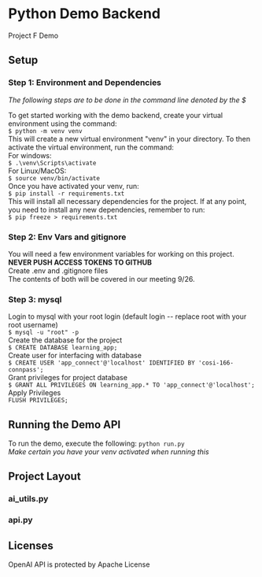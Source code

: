 # Python Demo Backend

Project F Demo

## Setup
### Step 1: Environment and Dependencies
*The following steps are to be done in the command line denoted by the $*

To get started working with the demo backend, create your virtual environment using the command:
<br>
`$ python -m venv venv`
<br>
This will create a new virtual environment "venv" in your directory.
To then activate the virtual environment, run the command:
<br>
For windows:
<br>
`$ .\venv\Scripts\activate`
<br>
For Linux/MacOS:
<br>
`$ source venv/bin/activate`
<br>
Once you have activated your venv, run:
<br>
`$ pip install -r requirements.txt`
<br>
This will install all necessary dependencies for the project.
If at any point, you need to install any new dependencies, remember to run:
<br>
`$ pip freeze > requirements.txt`
<br>
### Step 2: Env Vars and gitignore
You will need a few environment variables for working on this project.
<br>
__NEVER PUSH ACCESS TOKENS TO GITHUB__
<br>
Create .env and .gitignore files
<br>
The contents of both will be covered in our meeting 9/26.

### Step 3: mysql

Login to mysql with your root login (default login -- replace root with your root username)
<br>
`$ mysql -u "root" -p`
<br>
Create the database for the project
<br>
`$ CREATE DATABASE learning_app;`
<br>
Create user for interfacing with database
<br>
`$ CREATE USER 'app_connect'@'localhost' IDENTIFIED BY 'cosi-166-connpass';`
<br>
Grant privileges for project database
<br>
`$ GRANT ALL PRIVILEGES ON learning_app.* TO 'app_connect'@'localhost';`
<br>
Apply Privileges
<br>
`FLUSH PRIVILEGES;`
## Running the Demo API
To run the demo, execute the following:
`python run.py`
<br>
*Make certain you have your venv activated when running this* 

## Project Layout
### ai_utils.py
### api.py
## Licenses
OpenAI API is protected by Apache License
